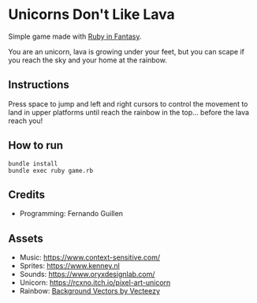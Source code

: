 # Unicorns Don't Like Lava

Simple game made with [Ruby in Fantasy](https://github.com/fguillen/fantasy).

You are an unicorn, lava is growing under your feet, but you can scape if you reach the sky and your home at the rainbow.

## Instructions

Press space to jump and left and right cursors to control the movement to land in upper platforms until reach the rainbow in the top... before the lava reach you!

## How to run

    bundle install
    bundle exec ruby game.rb

## Credits

- Programming: Fernando Guillen

## Assets

- Music: https://www.context-sensitive.com/
- Sprites: https://www.kenney.nl
- Sounds: https://www.oryxdesignlab.com/
- Unicorn: https://rcxno.itch.io/pixel-art-unicorn
- Rainbow: [Background Vectors by Vecteezy](https://www.vecteezy.com/free-vector/background)
